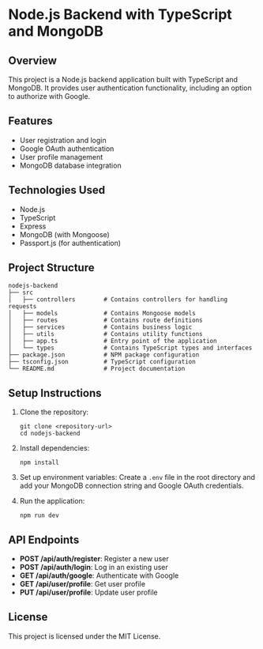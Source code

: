 # Node.js Backend with TypeScript and MongoDB

## Overview
This project is a Node.js backend application built with TypeScript and MongoDB. It provides user authentication functionality, including an option to authorize with Google.

## Features
- User registration and login
- Google OAuth authentication
- User profile management
- MongoDB database integration

## Technologies Used
- Node.js
- TypeScript
- Express
- MongoDB (with Mongoose)
- Passport.js (for authentication)

## Project Structure
```
nodejs-backend
├── src
│   ├── controllers        # Contains controllers for handling requests
│   ├── models             # Contains Mongoose models
│   ├── routes             # Contains route definitions
│   ├── services           # Contains business logic
│   ├── utils              # Contains utility functions
│   ├── app.ts             # Entry point of the application
│   └── types              # Contains TypeScript types and interfaces
├── package.json           # NPM package configuration
├── tsconfig.json          # TypeScript configuration
└── README.md              # Project documentation
```

## Setup Instructions
1. Clone the repository:
   ```
   git clone <repository-url>
   cd nodejs-backend
   ```

2. Install dependencies:
   ```
   npm install
   ```

3. Set up environment variables:
   Create a `.env` file in the root directory and add your MongoDB connection string and Google OAuth credentials.

4. Run the application:
   ```
   npm run dev
   ```

## API Endpoints
- **POST /api/auth/register**: Register a new user
- **POST /api/auth/login**: Log in an existing user
- **GET /api/auth/google**: Authenticate with Google
- **GET /api/user/profile**: Get user profile
- **PUT /api/user/profile**: Update user profile

## License
This project is licensed under the MIT License.